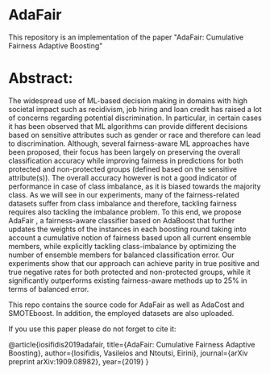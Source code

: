 # AdaFair
This repository is an implementation of the paper "AdaFair: Cumulative Fairness Adaptive Boosting"

# Abstract:
The widespread use of ML-based decision making in domains with high societal impact such as recidivism, job hiring and loan credit has raised a lot of concerns regarding potential discrimination. In particular, in certain cases it has been observed that ML algorithms can provide different decisions based on sensitive attributes such as gender or race and therefore can lead to discrimination. Although, several fairness-aware ML approaches have been proposed, their focus has been largely on preserving the overall classification accuracy while improving fairness in predictions for both protected and non-protected groups (defined based on the sensitive attribute(s)). The overall accuracy however is not a good indicator of performance in
case of class imbalance, as it is biased towards the majority class. As we will see in our experiments, many of the fairness-related datasets suffer from class imbalance and therefore, tackling fairness requires also tackling the imbalance problem.
To this end, we propose AdaFair , a fairness-aware classifier based on AdaBoost that further updates the weights of the instances in each boosting round taking into account a cumulative notion of fairness based upon all current ensemble members, while explicitly tackling class-imbalance by optimizing the number of ensemble members for balanced classification error. Our experiments show that our approach can achieve parity in true positive and true negative rates for both protected and non-protected groups, while it significantly outperforms existing fairness-aware methods up to 25% in terms of balanced error.

This repo contains the source code for AdaFair as well as AdaCost and SMOTEboost. In addition, the employed datasets are also uploaded. 

If you use this paper please do not forget to cite it:

@article{iosifidis2019adafair,
  title={AdaFair: Cumulative Fairness Adaptive Boosting},
  author={Iosifidis, Vasileios and Ntoutsi, Eirini},
  journal={arXiv preprint arXiv:1909.08982},
  year={2019}
}

